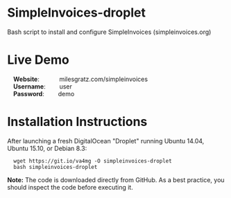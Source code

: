# SimpleInvoices-droplet
Bash script to install and configure SimpleInvoices (simpleinvoices.org)

# Live Demo
&emsp;<b>Website</b>:  &emsp;&emsp;&emsp;milesgratz.com/simpleinvoices<br>
&emsp;<b>Username</b>: &emsp;&emsp;user<br>
&emsp;<b>Password</b>: &emsp;&emsp;demo<br>

# Installation Instructions
After launching a fresh DigitalOcean "Droplet" running Ubuntu 14.04, Ubuntu 15.10, or Debian 8.3:

      wget https://git.io/va4mg -O simpleinvoices-droplet
      bash simpleinvoices-droplet

<b>Note:</b> The code is downloaded directly from GitHub. As a best practice, you should inspect the code before executing it.
